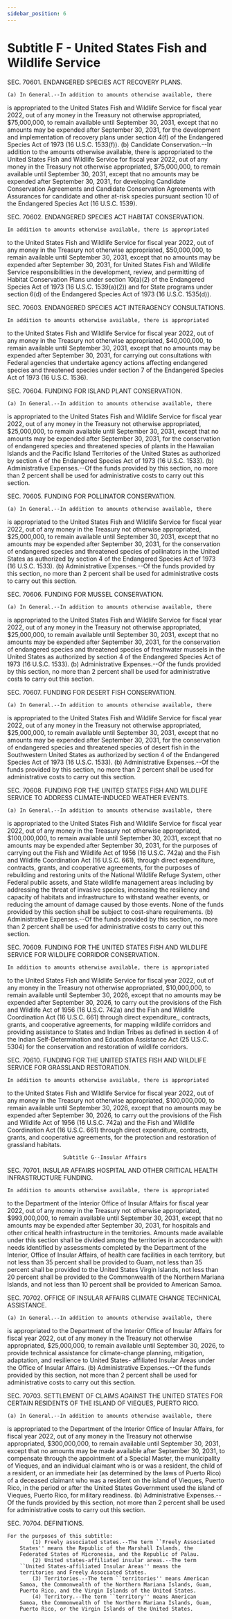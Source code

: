 ```yaml
---
sidebar_position: 6
---
```


# Subtitle F - United States Fish and Wildlife Service

SEC. 70601. ENDANGERED SPECIES ACT RECOVERY PLANS.

    (a) In General.--In addition to amounts otherwise available, there 
is appropriated to the United States Fish and Wildlife Service for 
fiscal year 2022, out of any money in the Treasury not otherwise 
appropriated, $75,000,000, to remain available until September 30, 
2031, except that no amounts may be expended after September 30, 2031, 
for the development and implementation of recovery plans under section 
4(f) of the Endangered Species Act of 1973 (16 U.S.C. 1533(f)).
    (b) Candidate Conservation.--In addition to the amounts otherwise 
available, there is appropriated to the United States Fish and Wildlife 
Service for fiscal year 2022, out of any money in the Treasury not 
otherwise appropriated, $75,000,000, to remain available until 
September 30, 2031, except that no amounts may be expended after 
September 30, 2031, for developing Candidate Conservation Agreements 
and Candidate Conservation Agreements with Assurances for candidate and 
other at-risk species pursuant section 10 of the Endangered Species Act 
(16 U.S.C. 1539).

SEC. 70602. ENDANGERED SPECIES ACT HABITAT CONSERVATION.

    In addition to amounts otherwise available, there is appropriated 
to the United States Fish and Wildlife Service for fiscal year 2022, 
out of any money in the Treasury not otherwise appropriated, 
$50,000,000, to remain available until September 30, 2031, except that 
no amounts may be expended after September 30, 2031, for United States 
Fish and Wildlife Service responsibilities in the development, review, 
and permitting of Habitat Conservation Plans under section 10(a)(2) of 
the Endangered Species Act of 1973 (16 U.S.C. 1539(a)(2)) and for State 
programs under section 6(d) of the Endangered Species Act of 1973 (16 
U.S.C. 1535(d)).

SEC. 70603. ENDANGERED SPECIES ACT INTERAGENCY CONSULTATIONS.

    In addition to amounts otherwise available, there is appropriated 
to the United States Fish and Wildlife Service for fiscal year 2022, 
out of any money in the Treasury not otherwise appropriated, 
$40,000,000, to remain available until September 30, 2031, except that 
no amounts may be expended after September 30, 2031, for carrying out 
consultations with Federal agencies that undertake agency actions 
affecting endangered species and threatened species under section 7 of 
the Endangered Species Act of 1973 (16 U.S.C. 1536).

SEC. 70604. FUNDING FOR ISLAND PLANT CONSERVATION.

    (a) In General.--In addition to amounts otherwise available, there 
is appropriated to the United States Fish and Wildlife Service for 
fiscal year 2022, out of any money in the Treasury not otherwise 
appropriated, $25,000,000, to remain available until September 30, 
2031, except that no amounts may be expended after September 30, 2031, 
for the conservation of endangered species and threatened species of 
plants in the Hawaiian Islands and the Pacific Island Territories of 
the United States as authorized by section 4 of the Endangered Species 
Act of 1973 (16 U.S.C. 1533).
    (b) Administrative Expenses.--Of the funds provided by this 
section, no more than 2 percent shall be used for administrative costs 
to carry out this section.

SEC. 70605. FUNDING FOR POLLINATOR CONSERVATION.

    (a) In General.--In addition to amounts otherwise available, there 
is appropriated to the United States Fish and Wildlife Service for 
fiscal year 2022, out of any money in the Treasury not otherwise 
appropriated, $25,000,000, to remain available until September 30, 
2031, except that no amounts may be expended after September 30, 2031, 
for the conservation of endangered species and threatened species of 
pollinators in the United States as authorized by section 4 of the 
Endangered Species Act of 1973 (16 U.S.C. 1533).
    (b) Administrative Expenses.--Of the funds provided by this 
section, no more than 2 percent shall be used for administrative costs 
to carry out this section.

SEC. 70606. FUNDING FOR MUSSEL CONSERVATION.

    (a) In General.--In addition to amounts otherwise available, there 
is appropriated to the United States Fish and Wildlife Service for 
fiscal year 2022, out of any money in the Treasury not otherwise 
appropriated, $25,000,000, to remain available until September 30, 
2031, except that no amounts may be expended after September 30, 2031, 
for the conservation of endangered species and threatened species of 
freshwater mussels in the United States as authorized by section 4 of 
the Endangered Species Act of 1973 (16 U.S.C. 1533).
    (b) Administrative Expenses.--Of the funds provided by this 
section, no more than 2 percent shall be used for administrative costs 
to carry out this section.

SEC. 70607. FUNDING FOR DESERT FISH CONSERVATION.

    (a) In General.--In addition to amounts otherwise available, there 
is appropriated to the United States Fish and Wildlife Service for 
fiscal year 2022, out of any money in the Treasury not otherwise 
appropriated, $25,000,000, to remain available until September 30, 
2031, except that no amounts may be expended after September 30, 2031, 
for the conservation of endangered species and threatened species of 
desert fish in the Southwestern United States as authorized by section 
4 of the Endangered Species Act of 1973 (16 U.S.C. 1533).
    (b) Administrative Expenses.--Of the funds provided by this 
section, no more than 2 percent shall be used for administrative costs 
to carry out this section.

SEC. 70608. FUNDING FOR THE UNITED STATES FISH AND WILDLIFE SERVICE TO 
              ADDRESS CLIMATE-INDUCED WEATHER EVENTS.

    (a) In General.--In addition to amounts otherwise available, there 
is appropriated to the United States Fish and Wildlife Service for 
fiscal year 2022, out of any money in the Treasury not otherwise 
appropriated, $100,000,000, to remain available until September 30, 
2031, except that no amounts may be expended after September 30, 2031, 
for the purposes of carrying out the Fish and Wildlife Act of 1956 (16 
U.S.C. 742a) and the Fish and Wildlife Coordination Act (16 U.S.C. 
661), through direct expenditure, contracts, grants, and cooperative 
agreements, for the purposes of rebuilding and restoring units of the 
National Wildlife Refuge System, other Federal public assets, and State 
wildlife management areas including by addressing the threat of 
invasive species, increasing the resiliency and capacity of habitats 
and infrastructure to withstand weather events, or reducing the amount 
of damage caused by those events. None of the funds provided by this 
section shall be subject to cost-share requirements.
    (b) Administrative Expenses.--Of the funds provided by this 
section, no more than 2 percent shall be used for administrative costs 
to carry out this section.

SEC. 70609. FUNDING FOR THE UNITED STATES FISH AND WILDLIFE SERVICE FOR 
              WILDLIFE CORRIDOR CONSERVATION.

    In addition to amounts otherwise available, there is appropriated 
to the United States Fish and Wildlife Service for fiscal year 2022, 
out of any money in the Treasury not otherwise appropriated, 
$10,000,000, to remain available until September 30, 2026, except that 
no amounts may be expended after September 30, 2026, to carry out the 
provisions of the Fish and Wildlife Act of 1956 (16 U.S.C. 742a) and 
the Fish and Wildlife Coordination Act (16 U.S.C. 661) through direct 
expenditure,, contracts, grants, and cooperative agreements, for 
mapping wildlife corridors and providing assistance to States and 
Indian Tribes as defined in section 4 of the Indian Self-Determination 
and Education Assistance Act (25 U.S.C. 5304) for the conservation and 
restoration of wildlife corridors.

SEC. 70610. FUNDING FOR THE UNITED STATES FISH AND WILDLIFE SERVICE FOR 
              GRASSLAND RESTORATION.

    In addition to amounts otherwise available, there is appropriated 
to the United States Fish and Wildlife Service for fiscal year 2022, 
out of any money in the Treasury not otherwise appropriated, 
$100,000,000, to remain available until September 30, 2026, except that 
no amounts may be expended after September 30, 2026, to carry out the 
provisions of the Fish and Wildlife Act of 1956 (16 U.S.C. 742a) and 
the Fish and Wildlife Coordination Act (16 U.S.C. 661) through direct 
expenditure, contracts, grants, and cooperative agreements, for the 
protection and restoration of grassland habitats.

                      Subtitle G--Insular Affairs

SEC. 70701. INSULAR AFFAIRS HOSPITAL AND OTHER CRITICAL HEALTH 
              INFRASTRUCTURE FUNDING.

    In addition to amounts otherwise available, there is appropriated 
to the Department of the Interior Office of Insular Affairs for fiscal 
year 2022, out of any money in the Treasury not otherwise appropriated, 
$993,000,000, to remain available until September 30, 2031, except that 
no amounts may be expended after September 30, 2031, for hospitals and 
other critical health infrastructure in the territories. Amounts made 
available under this section shall be divided among the territories in 
accordance with needs identified by assessments completed by the 
Department of the Interior, Office of Insular Affairs, of health care 
facilities in each territory, but not less than 35 percent shall be 
provided to Guam, not less than 35 percent shall be provided to the 
United States Virgin Islands, not less than 20 percent shall be 
provided to the Commonwealth of the Northern Mariana Islands, and not 
less than 10 percent shall be provided to American Samoa.

SEC. 70702. OFFICE OF INSULAR AFFAIRS CLIMATE CHANGE TECHNICAL 
              ASSISTANCE.

    (a) In General.--In addition to amounts otherwise available, there 
is appropriated to the Department of the Interior Office of Insular 
Affairs for fiscal year 2022, out of any money in the Treasury not 
otherwise appropriated, $25,000,000, to remain available until 
September 30, 2026, to provide technical assistance for climate-change 
planning, mitigation, adaptation, and resilience to United States-
affiliated Insular Areas under the Office of Insular Affairs.
    (b) Administrative Expenses.--Of the funds provided by this 
section, not more than 2 percent shall be used for administrative costs 
to carry out this section.

SEC. 70703. SETTLEMENT OF CLAIMS AGAINST THE UNITED STATES FOR CERTAIN 
              RESIDENTS OF THE ISLAND OF VIEQUES, PUERTO RICO.

    (a) In General.--In addition to amounts otherwise available, there 
is appropriated to the Department of the Interior Office of Insular 
Affairs, for fiscal year 2022, out of any money in the Treasury not 
otherwise appropriated, $300,000,000, to remain available until 
September 30, 2031, except that no amounts may be made available after 
September 30, 2031, to compensate through the appointment of a Special 
Master, the municipality of Vieques, and an individual claimant who is 
or was a resident, the child of a resident, or an immediate heir (as 
determined by the laws of Puerto Rico) of a deceased claimant who was a 
resident on the island of Vieques, Puerto Rico, in the period or after 
the United States Government used the island of Vieques, Puerto Rico, 
for military readiness.
    (b) Administrative Expenses.--Of the funds provided by this 
section, not more than 2 percent shall be used for administrative costs 
to carry out this section.

SEC. 70704. DEFINITIONS.

    For the purposes of this subtitle:
            (1) Freely associated states.--The term ``Freely Associated 
        States'' means the Republic of the Marshall Islands, the 
        Federated States of Micronesia, and the Republic of Palau.
            (2) United states-affiliated insular areas.--The term 
        ``United States-affiliated Insular Areas'' means the 
        territories and Freely Associated States.
            (3) Territories.--The term ``territories'' means American 
        Samoa, the Commonwealth of the Northern Mariana Islands, Guam, 
        Puerto Rico, and the Virgin Islands of the United States.
            (4) Territory.--The term ``territory'' means American 
        Samoa, the Commonwealth of the Northern Mariana Islands, Guam, 
        Puerto Rico, or the Virgin Islands of the United States.
